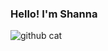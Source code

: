 ### Hello! I'm Shanna 
![github cat](https://github.com/shannale/shannale/assets/123720213/9a248704-dd22-41a8-be4f-6664a322f71f)



<!--
**shannale/shannale** is a ✨ _special_ ✨ repository because its `README.md` (this file) appears on your GitHub profile.

Here are some ideas to get you started:

- 🔭 I’m currently working on ...
- 🌱 I’m currently learning ...
- 👯 I’m looking to collaborate on ...
- 🤔 I’m looking for help with ...
- 💬 Ask me about ...
- 📫 How to reach me: ...
- 😄 Pronouns: ...
- ⚡ Fun fact: ...
-->
